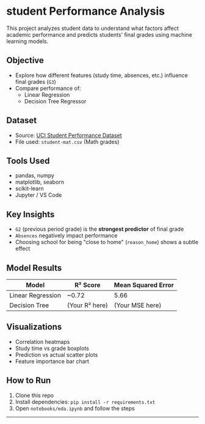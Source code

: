 # student Performance Analysis

This project analyzes student data to understand what factors affect academic performance and predicts students' final grades using machine learning models.

## Objective
- Explore how different features (study time, absences, etc.) influence final grades (`G3`)
- Compare performance of:
  - Linear Regression
  - Decision Tree Regressor

## Dataset
- Source: [UCI Student Performance Dataset](https://archive.ics.uci.edu/ml/datasets/student+performance)
- File used: `student-mat.csv` (Math grades)

## Tools Used
- pandas, numpy
- matplotlib, seaborn
- scikit-learn
- Jupyter / VS Code

## Key Insights
- `G2` (previous period grade) is the **strongest predictor** of final grade
- `Absences` negatively impact performance
- Choosing school for being "close to home" (`reason_home`) shows a subtle effect

## Model Results

| Model               | R² Score | Mean Squared Error |
|--------------------|----------|---------------------|
| Linear Regression  | ~0.72    | 5.66                |
| Decision Tree      | (Your R² here) | (Your MSE here)      |

## Visualizations
- Correlation heatmaps
- Study time vs grade boxplots
- Prediction vs actual scatter plots
- Feature importance bar chart

## How to Run
1. Clone this repo
2. Install dependencies: `pip install -r requirements.txt`
3. Open `notebooks/eda.ipynb` and follow the steps

---


